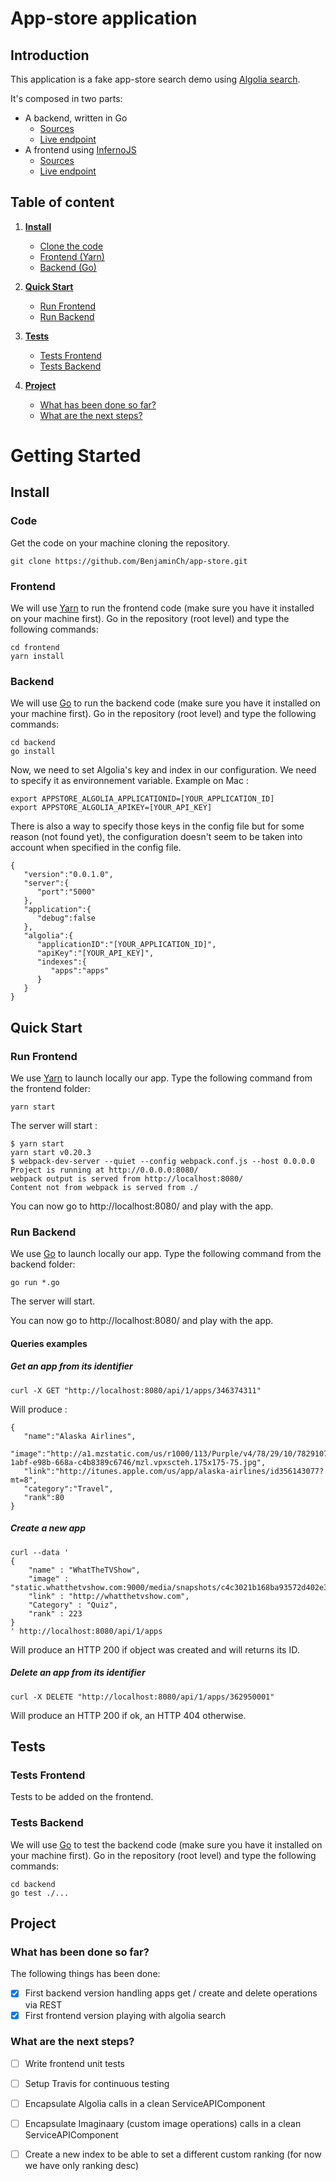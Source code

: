 # App-store application

## Introduction
This application is a fake app-store search demo using [Algolia search](https://www.algolia.com/).

It's composed in two parts:
- A backend, written in Go
  * [Sources](https://github.com/BenjaminCh/app-store/tree/master/backend)
  * [Live endpoint](api.search.tests.sh)
- A frontend using [InfernoJS](https://github.com/infernojs/inferno)
  * [Sources](https://github.com/BenjaminCh/app-store/tree/master/frontend)
  * [Live endpoint](search.tests.sh)

## Table of content

1. **[Install](#install)**

    * [Clone the code](#code)
    * [Frontend (Yarn)](#frontend)
    * [Backend (Go)](#backend)

1. **[Quick Start](#quick-start)**

    * [Run Frontend](#run-frontend)
    * [Run Backend](#run-backend)

1. **[Tests](#tests)**

    * [Tests Frontend](#tests-frontend)
    * [Tests Backend](#tests-backend)

1. **[Project](#project)**

    * [What has been done so far?](#what-has-been-done)
    * [What are the next steps?](#next-steps)


# Getting Started

## Install

### Code
Get the code on your machine cloning the repository.
```
git clone https://github.com/BenjaminCh/app-store.git
```

### Frontend
We will use [Yarn](https://yarnpkg.com) to run the frontend code (make sure you have it installed on your machine first).
Go in the repository (root level) and type the following commands:
```
cd frontend
yarn install
```

### Backend
We will use [Go](https://golang.org/) to run the backend code (make sure you have it installed on your machine first).
Go in the repository (root level) and type the following commands:
```
cd backend
go install
```
Now, we need to set Algolia's key and index in our configuration.
We need to specify it as environnement variable.
Example on Mac :
```
export APPSTORE_ALGOLIA_APPLICATIONID=[YOUR_APPLICATION_ID]
export APPSTORE_ALGOLIA_APIKEY=[YOUR_API_KEY]
```
There is also a way to specify those keys in the config file but for some reason (not found yet), the configuration doesn't seem to be taken into account when specified in the config file.
```
{
   "version":"0.0.1.0",
   "server":{
      "port":"5000"
   },
   "application":{
      "debug":false
   },
   "algolia":{
      "applicationID":"[YOUR_APPLICATION_ID]",
      "apiKey":"[YOUR_API_KEY]",
      "indexes":{
         "apps":"apps"
      }
   }
}
```

## Quick Start

### Run Frontend
We use [Yarn](https://yarnpkg.com) to launch locally our app.
Type the following command from the frontend folder:
```
yarn start
```

The server will start :
```
$ yarn start
yarn start v0.20.3
$ webpack-dev-server --quiet --config webpack.conf.js --host 0.0.0.0
Project is running at http://0.0.0.0:8080/
webpack output is served from http://localhost:8080/
Content not from webpack is served from ./
```

You can now go to http://localhost:8080/ and play with the app.

### Run Backend
We use [Go](https://golang.org/) to launch locally our app.
Type the following command from the backend folder:
```
go run *.go
```

The server will start.

You can now go to http://localhost:8080/ and play with the app.

#### Queries examples
##### Get an app from its identifier
```
curl -X GET "http://localhost:8080/api/1/apps/346374311"
```

Will produce :
```
{
   "name":"Alaska Airlines",
   "image":"http://a1.mzstatic.com/us/r1000/113/Purple/v4/78/29/10/78291078-1abf-e98b-668a-c4b8389c6746/mzl.vpxscteh.175x175-75.jpg",
   "link":"http://itunes.apple.com/us/app/alaska-airlines/id356143077?mt=8",
   "category":"Travel",
   "rank":80
}
```
##### Create a new app
```
curl --data '
{
    "name" : "WhatTheTVShow",
    "image" : "static.whatthetvshow.com:9000/media/snapshots/c4c3021b168ba93572d402e313f0f884_medium.png",
    "link" : "http://whatthetvshow.com",
    "Category" : "Quiz",
    "rank" : 223
}
' http://localhost:8080/api/1/apps
```

Will produce an HTTP 200 if object was created and will returns its ID.

##### Delete an app from its identifier
```
curl -X DELETE "http://localhost:8080/api/1/apps/362950001"
```

Will produce an HTTP 200 if ok, an HTTP 404 otherwise.

## Tests

### Tests Frontend
Tests to be added on the frontend.

### Tests Backend
We will use [Go](https://golang.org/) to test the backend code (make sure you have it installed on your machine first).
Go in the repository (root level) and type the following commands:
```
cd backend
go test ./...
```

## Project

### What has been done so far?
The following things has been done: 
- [x] First backend version handling apps get / create and delete operations via REST 
- [x] First frontend version playing with algolia search

### What are the next steps?
- [ ] Write frontend unit tests
- [ ] Setup Travis for continuous testing
- [ ] Encapsulate Algolia calls in a clean ServiceAPIComponent
- [ ] Encapsulate Imaginaary (custom image operations) calls in a clean ServiceAPIComponent
- [ ] Create a new index to be able to set a different custom ranking (for now we have only ranking desc)




